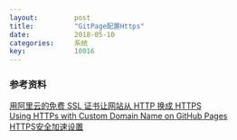 ```yaml
---
layout: 		post
title:			"GitPage配置Https"
date:			2018-05-10
categories:		系统
key: 			10016
---
```


### 参考资料
[用阿里云的免费 SSL 证书让网站从 HTTP 换成 HTTPS](https://ninghao.net/blog/4449)  
[Using HTTPs with Custom Domain Name on GitHub Pages](https://www.jonathan-petitcolas.com/2017/01/13/using-https-with-custom-domain-name-on-github-pages.html)  
[HTTPS安全加速设置](https://www.alibabacloud.com/help/zh/doc-detail/27118.htm)  